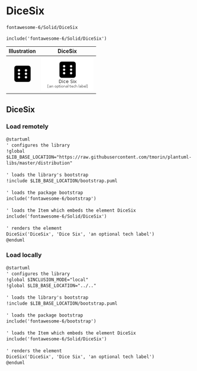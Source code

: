 # DiceSix


```text
fontawesome-6/Solid/DiceSix
```

```text
include('fontawesome-6/Solid/DiceSix')
```



| Illustration | DiceSix |
| :---: | :---: |
| ![illustration for Illustration](../../fontawesome-6/Solid/DiceSix.png) | ![illustration for DiceSix](../../fontawesome-6/Solid/DiceSix.Local.png) |




## DiceSix

### Load remotely
```plantuml
@startuml
' configures the library
!global $LIB_BASE_LOCATION="https://raw.githubusercontent.com/tmorin/plantuml-libs/master/distribution"

' loads the library's bootstrap
!include $LIB_BASE_LOCATION/bootstrap.puml

' loads the package bootstrap
include('fontawesome-6/bootstrap')

' loads the Item which embeds the element DiceSix
include('fontawesome-6/Solid/DiceSix')

' renders the element
DiceSix('DiceSix', 'Dice Six', 'an optional tech label')
@enduml
```

### Load locally
```plantuml
@startuml
' configures the library
!global $INCLUSION_MODE="local"
!global $LIB_BASE_LOCATION="../.."

' loads the library's bootstrap
!include $LIB_BASE_LOCATION/bootstrap.puml

' loads the package bootstrap
include('fontawesome-6/bootstrap')

' loads the Item which embeds the element DiceSix
include('fontawesome-6/Solid/DiceSix')

' renders the element
DiceSix('DiceSix', 'Dice Six', 'an optional tech label')
@enduml
```

